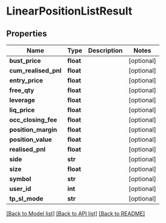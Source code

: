# LinearPositionListResult

## Properties
Name | Type | Description | Notes
------------ | ------------- | ------------- | -------------
**bust_price** | **float** |  | [optional] 
**cum_realised_pnl** | **float** |  | [optional] 
**entry_price** | **float** |  | [optional] 
**free_qty** | **float** |  | [optional] 
**leverage** | **float** |  | [optional] 
**liq_price** | **float** |  | [optional] 
**occ_closing_fee** | **float** |  | [optional] 
**position_margin** | **float** |  | [optional] 
**position_value** | **float** |  | [optional] 
**realised_pnl** | **float** |  | [optional] 
**side** | **str** |  | [optional] 
**size** | **float** |  | [optional] 
**symbol** | **str** |  | [optional] 
**user_id** | **int** |  | [optional] 
**tp_sl_mode** | **str** |  | [optional] 

[[Back to Model list]](../README.md#documentation-for-models) [[Back to API list]](../README.md#documentation-for-api-endpoints) [[Back to README]](../README.md)


